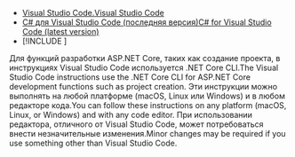 * [<span data-ttu-id="a34ec-101">Visual Studio Code.</span><span class="sxs-lookup"><span data-stu-id="a34ec-101">Visual Studio Code</span></span>](https://code.visualstudio.com/download)
* [<span data-ttu-id="a34ec-102">C# для Visual Studio Code (последняя версия)</span><span class="sxs-lookup"><span data-stu-id="a34ec-102">C# for Visual Studio Code (latest version)</span></span>](https://marketplace.visualstudio.com/items?itemName=ms-vscode.csharp)
* [!INCLUDE [](~/includes/3.0-SDK.md)]

<span data-ttu-id="a34ec-103">Для функций разработки ASP.NET Core, таких как создание проекта, в инструкциях Visual Studio Code используется .NET Core CLI.</span><span class="sxs-lookup"><span data-stu-id="a34ec-103">The Visual Studio Code instructions use the .NET Core CLI for ASP.NET Core development functions such as project creation.</span></span> <span data-ttu-id="a34ec-104">Эти инструкции можно выполнять на любой платформе (macOS, Linux или Windows) и в любом редакторе кода.</span><span class="sxs-lookup"><span data-stu-id="a34ec-104">You can follow these instructions on any platform (macOS, Linux, or Windows) and with any code editor.</span></span> <span data-ttu-id="a34ec-105">При использовании редактора, отличного от Visual Studio Code, может потребоваться внести незначительные изменения.</span><span class="sxs-lookup"><span data-stu-id="a34ec-105">Minor changes may be required if you use something other than Visual Studio Code.</span></span>
